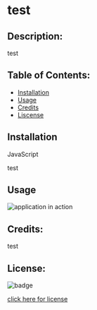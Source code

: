 # test

## Description:
test

## Table of Contents:

* [Installation](#Installation)
* [Usage](#Usage)
* [Credits](#Credits)
* [Liscense](#Liscense)


## Installation
JavaScript 

test

## Usage
![application in action](https://myoctocat.com/assets/images/base-octocat.svg)

## Credits:
test


## License: 

![badge](NA) 

[click here for license](undefined)


